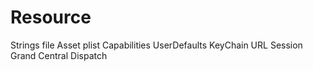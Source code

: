 # Resource

Strings file
Asset
plist
Capabilities
UserDefaults
KeyChain
URL Session
Grand Central Dispatch

